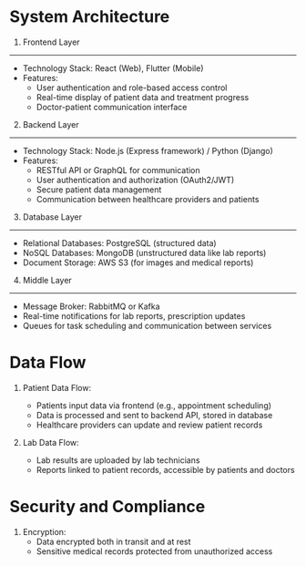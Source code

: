 System Architecture
====================
1. Frontend Layer
-----------------
   - Technology Stack: React (Web), Flutter (Mobile)
   - Features:
     - User authentication and role-based access control
     - Real-time display of patient data and treatment progress
     - Doctor-patient communication interface

2. Backend Layer
----------------
   - Technology Stack: Node.js (Express framework) / Python (Django)
   - Features:
     - RESTful API or GraphQL for communication
     - User authentication and authorization (OAuth2/JWT)
     - Secure patient data management
     - Communication between healthcare providers and patients

3. Database Layer
-----------------
   - Relational Databases: PostgreSQL (structured data)
   - NoSQL Databases: MongoDB (unstructured data like lab reports)
   - Document Storage: AWS S3 (for images and medical reports)

4. Middle Layer
-------------------
   - Message Broker: RabbitMQ or Kafka
   - Real-time notifications for lab reports, prescription updates
   - Queues for task scheduling and communication between services

Data Flow
=========
1. Patient Data Flow:
   - Patients input data via frontend (e.g., appointment scheduling)
   - Data is processed and sent to backend API, stored in database
   - Healthcare providers can update and review patient records

2. Lab Data Flow:
   - Lab results are uploaded by lab technicians
   - Reports linked to patient records, accessible by patients and doctors

Security and Compliance
=======================
1. Encryption:
   - Data encrypted both in transit and at rest
   - Sensitive medical records protected from unauthorized access


